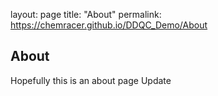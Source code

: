 layout: page
title: "About"
permalink: https://chemracer.github.io/DDQC_Demo/About 

## About
Hopefully this is an about page
Update

